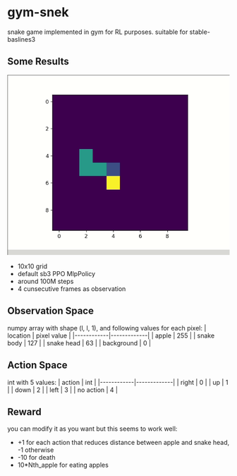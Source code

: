 # gym-snek
snake game implemented in gym for RL purposes. suitable for stable-baslines3
## Some Results
![](snake.gif)
- 10x10 grid
- default sb3 PPO MlpPolicy
- around 100M steps
- 4 cunsecutive frames as observation
## Observation Space
numpy array with shape (l, l, 1), and following values for each pixel:
| location   | pixel value |
|------------|-------------|
| apple      | 255         |
| snake body | 127         |
| snake head | 63          |
| background | 0           |
## Action Space
int with 5 values:
| action     | int |
|------------|-------------|
| right      | 0        |
| up | 1         |
| down | 2          |
| left | 3           |
| no action | 4           |
## Reward
you can modify it as you want but this seems to work well:
- +1 for each action that reduces distance between apple and snake head, -1 otherwise
- -10 for death
- 10*Nth_apple for eating apples
